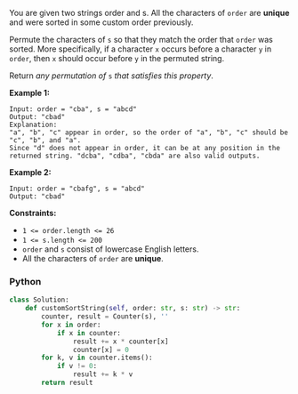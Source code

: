 You are given two strings order and s. All the characters of  `order`  are  **unique**  and were sorted in some custom
order previously.

Permute the characters of  `s`  so that they match the order that  `order`  was sorted. More specifically, if a
character  `x`  occurs before a character  `y`  in  `order`, then  `x`  should occur before  `y`  in the permuted
string.

Return  _any permutation of_ `s` _that satisfies this property_.

**Example 1:**

```
Input: order = "cba", s = "abcd"
Output: "cbad"
Explanation: 
"a", "b", "c" appear in order, so the order of "a", "b", "c" should be "c", "b", and "a". 
Since "d" does not appear in order, it can be at any position in the returned string. "dcba", "cdba", "cbda" are also valid outputs.
```

**Example 2:**

```
Input: order = "cbafg", s = "abcd"
Output: "cbad"
```

**Constraints:**

- `1 <= order.length <= 26`
- `1 <= s.length <= 200`
- `order`  and  `s`  consist of lowercase English letters.
- All the characters of  `order`  are  **unique**.

### Python

```python
class Solution:
    def customSortString(self, order: str, s: str) -> str:
        counter, result = Counter(s), ''
        for x in order:
            if x in counter:
                result += x * counter[x]
                counter[x] = 0
        for k, v in counter.items():
            if v != 0:
                result += k * v
        return result
```